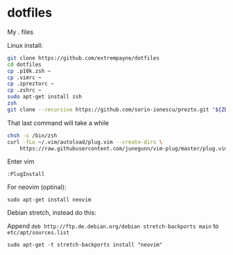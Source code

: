 # dotfiles
My . files

Linux install:
```sh
git clone https://github.com/extrempayne/dotfiles
cd dotfiles
cp .p10k.zsh ~
cp .vimrc ~
cp .zpreztorc ~
cp .zshrc ~
sudo apt-get install zsh
zsh
git clone --recursive https://github.com/sorin-ionescu/prezto.git "${ZDOTDIR:-$HOME}/.zprezto"
```
That last command will take a while
```sh
chsh -s /bin/zsh
curl -fLo ~/.vim/autoload/plug.vim --create-dirs \
    https://raw.githubusercontent.com/junegunn/vim-plug/master/plug.vim
```
Enter vim

`:PlugInstall`

For neovim (optinal):

`sudo apt-get install neovim`

Debian stretch, instead do this:

Append `deb http://ftp.de.debian.org/debian stretch-backports main` to `etc/apt/sources.list`

`sudo apt-get -t stretch-backports install "neovim"`
